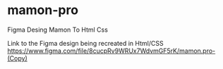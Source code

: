 # mamon-pro
 Figma Desing Mamon To Html Css

Link to the Figma design being recreated in Html/CSS https://www.figma.com/file/8cucpRv9WRUx7WdvmGF5rK/mamon.pro-(Copy)